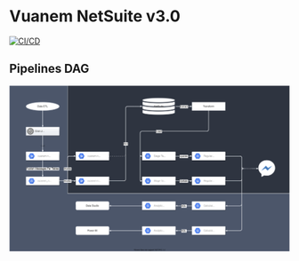 # Vuanem NetSuite v3.0

[![CI/CD](https://github.com/vuanembi/vuanem_ns/actions/workflows/main.yaml/badge.svg)](https://github.com/vuanembi/vuanem_ns/actions/workflows/main.yaml)

## Pipelines DAG

![DAG](docs/dag.svg)
